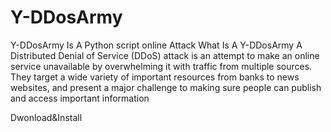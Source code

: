 # Y-DDosArmy
Y-DDosArmy Is A Python script online Attack
What Is A  Y-DDosArmy
A Distributed Denial of Service (DDoS) attack is an attempt to make an online service unavailable
by overwhelming it with traffic from multiple sources. They target a wide variety of important resources from banks to news websites, and present a major challenge to making sure people can publish and access important information

Dwonload&Install
